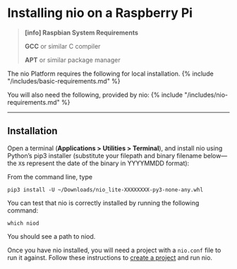 # Installing nio on a <span class="allow-caps">Raspberry Pi</span>

> **[info] <span class="allow-caps">Raspbian</span> System Requirements**
>
> **GCC** or similar C compiler
>
> **APT** or similar package manager

The nio Platform requires the following for local installation.
{% include "/includes/basic-requirements.md" %}

You will also need the following, provided by nio:
{% include "/includes/nio-requirements.md" %}


---
## Installation

Open a terminal (**Applications > Utilities > Terminal**), and install nio using Python’s pip3 installer (substitute your filepath and binary filename below—the `X`s represent the date of the binary in YYYYMMDD format):

From the command line, type
```
pip3 install -U ~/Downloads/nio_lite-XXXXXXXX-py3-none-any.whl
```
You can test that nio is correctly installed by running the following command:
```
which niod
```
You should see a path to niod.

Once you have nio installed, you will need a project with a `nio.conf` file to run it against. Follow these instructions to [create a project](/running-nio/locally.md) and run nio.
